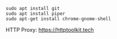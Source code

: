 ```shell
sudo apt install git
sudo apt install piper
sudo apt-get install chrome-gnome-shell
```

HTTP Proxy: <https://httptoolkit.tech>